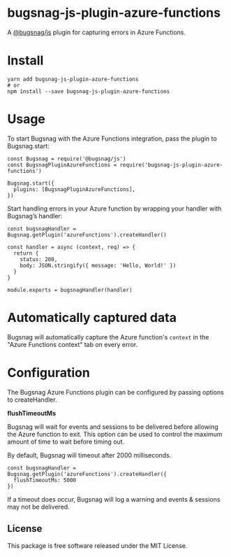 # bugsnag-js-plugin-azure-functions

A [@bugsnag/js](https://github.com/bugsnag/bugsnag-js) plugin for capturing errors in Azure Functions.

# Install

````
yarn add bugsnag-js-plugin-azure-functions
# or
npm install --save bugsnag-js-plugin-azure-functions
````

# Usage

To start Bugsnag with the Azure Functions integration, pass the plugin to Bugsnag.start:

````
const Bugsnag = require('@bugsnag/js')
const BugsnagPluginAzureFunctions = require('bugsnag-js-plugin-azure-functions')

Bugsnag.start({
  plugins: [BugsnagPluginAzureFunctions],
})
````

Start handling errors in your Azure function by wrapping your handler with Bugsnag’s handler:

````
const bugsnagHandler = Bugsnag.getPlugin('azureFunctions').createHandler()

const handler = async (context, req) => {
  return {
    status: 200,
    body: JSON.stringify({ message: 'Hello, World!' })
  }
}

module.exports = bugsnagHandler(handler)
````

# Automatically captured data

Bugsnag will automatically capture the Azure function's `context` in the "Azure Functions context" tab on every error.

# Configuration

The Bugsnag Azure Functions plugin can be configured by passing options to createHandler.

**flushTimeoutMs**

Bugsnag will wait for events and sessions to be delivered before allowing the Azure function to exit. This option can be used to control the maximum amount of time to wait before timing out.

By default, Bugsnag will timeout after 2000 milliseconds.

````
const bugsnagHandler = Bugsnag.getPlugin('azureFunctions').createHandler({
  flushTimeoutMs: 5000
})
````

If a timeout does occur, Bugsnag will log a warning and events & sessions may not be delivered.

## License

This package is free software released under the MIT License.